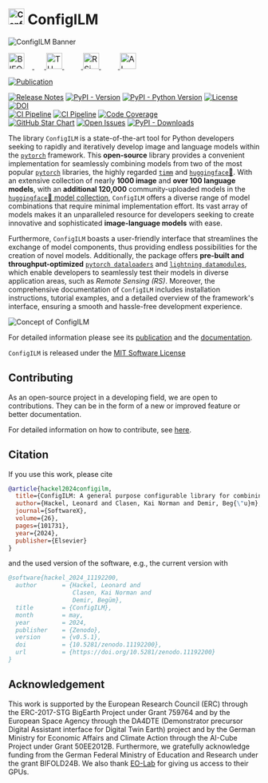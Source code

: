 # <img src="https://raw.githubusercontent.com/wiki/lhackel-tub/ConfigILM/static/imgs/logo_ConfigILM.png" style="font-size: 1rem; height: 2em; width: auto" alt="ConfigILM Logo"/> ConfigILM

![ConfigILM Banner](https://raw.githubusercontent.com/wiki/lhackel-tub/ConfigILM/static/imgs/ConfigILM_v1.png)

<a href="https://bifold.berlin/"><img src="https://raw.githubusercontent.com/wiki/lhackel-tub/ConfigILM/static/imgs/BIFOLD_Logo_farbig.png" style="font-size: 1rem; height: 2em; width: auto; margin-right: 1em" alt="BIFOLD Logo"/>
<img height="2em" hspace="10em"/>
<a href="https://www.tu.berlin/"><img src="https://raw.githubusercontent.com/wiki/lhackel-tub/ConfigILM/static/imgs/tu-berlin-logo-long-red.svg" style="font-size: 1rem; height: 2em; width: auto" alt="TU Berlin Logo"/>
<img height="2em" hspace="17em"/>
<a href="https://rsim.berlin/"><img src="https://raw.githubusercontent.com/wiki/lhackel-tub/ConfigILM/static/imgs/RSiM_Logo_1.png" style="font-size: 1rem; height: 2em; width: auto" alt="RSiM Logo"/>
<img height="2em" hspace="17em"/>
<a href="https://eo-lab.org/de/projects/?id=12443968-ab8d-439b-8794-57d25b260406"><img src="https://raw.githubusercontent.com/wiki/lhackel-tub/ConfigILM/static/imgs/ai-cube-logo.png" style="font-size: 1rem; height: 2em; width: auto" alt="AI-Cube Logo"/>


[![Publication](https://img.shields.io/badge/Publication%20freely%20available%20on-Elsevier/SoftwareX-red.svg)](https://doi.org/10.1016/j.softx.2024.101731)


[![Release Notes](https://img.shields.io/github/release/lhackel-tub/ConfigILM)](https://github.com/lhackel-tub/ConfigILM/releases)
[![PyPI - Version](https://img.shields.io/pypi/v/configilm)](https://pypi.org/project/configilm/)
[![PyPI - Python Version](https://img.shields.io/pypi/pyversions/configilm)](https://pypi.org/project/configilm/)
[![License](https://img.shields.io/badge/License-MIT-blue.svg)](https://opensource.org/licenses/mit-0)
[![DOI](https://zenodo.org/badge/DOI/10.5281/zenodo.11192200.svg)](https://zenodo.org/records/11192200)  
[![CI Pipeline](https://github.com/lhackel-tub/ConfigILM/actions/workflows/run_tests.yml/badge.svg)](https://github.com/lhackel-tub/ConfigILM/actions/workflows/run_tests.yml)
[![CI Pipeline](https://github.com/lhackel-tub/ConfigILM/actions/workflows/build_docu.yml/badge.svg)](https://github.com/lhackel-tub/ConfigILM/actions/workflows/build_docu.yml)
[![Code Coverage](https://img.shields.io/badge/coverage%20-98%25-4c1)](./coverage.report)  
[![GitHub Star Chart](https://img.shields.io/github/stars/lhackel-tub/ConfigILM?style=social)](https://img.shields.io/github/stars/lhackel-tub/ConfigILM?style=social)
[![Open Issues](https://img.shields.io/github/issues-raw/lhackel-tub/ConfigILM)](https://github.com/lhackel-tub/ConfigILM/issues)
[![PyPI - Downloads](https://img.shields.io/pypi/dm/configilm)](https://pypi.org/project/configilm/)


<!-- introduction-start -->
The library `ConfigILM` is a state-of-the-art tool for Python developers seeking to rapidly and
iteratively develop image and language models within the [`pytorch`](https://pytorch.org/) framework.
This **open-source** library provides a convenient implementation for seamlessly combining models
from two of the most popular [`pytorch`](https://pytorch.org/) libraries,
the highly regarded [`timm`](https://github.com/rwightman/pytorch-image-models) and [`huggingface`🤗](https://huggingface.co/).
With an extensive collection of nearly **1000 image** and **over 100 language models**,
with an **additional 120,000** community-uploaded models in the [`huggingface`🤗 model collection](https://huggingface.co/models),
`ConfigILM` offers a diverse range of model combinations that require minimal implementation effort.
Its vast array of models makes it an unparalleled resource for developers seeking to create
innovative and sophisticated **image-language models** with ease.

Furthermore, `ConfigILM` boasts a user-friendly interface that streamlines the exchange of model components,
thus providing endless possibilities for the creation of novel models.
Additionally, the package offers **pre-built and throughput-optimized**
[`pytorch dataloaders`](https://pytorch.org/tutorials/beginner/basics/data_tutorial.html) and
[`lightning datamodules`](https://lightning.ai/docs/pytorch/latest/data/datamodule.html),
which enable developers to seamlessly test their models in diverse application areas, such as *Remote Sensing (RS)*.
Moreover, the comprehensive documentation of `ConfigILM` includes installation instructions,
tutorial examples, and a detailed overview of the framework's interface, ensuring a smooth and hassle-free development experience.

<!-- introduction-end -->

![Concept of ConfigILM](https://raw.githubusercontent.com/wiki/lhackel-tub/ConfigILM/static/imgs/ConfigILM-ILMType.VQA_CLASSIFICATION.png)

For detailed information please see its [publication](https://doi.org/10.1016/j.softx.2024.101731) 
and the [documentation](https://lhackel-tub.github.io/ConfigILM).

`ConfigILM` is released under the [MIT Software License](https://opensource.org/licenses/mit-0)

## Contributing

As an open-source project in a developing field, we are open to contributions.
They can be in the form of a new or improved feature or better documentation.

For detailed information on how to contribute, see [here](.github/CONTRIBUTING.md).


## Citation

<!-- citation-start -->
If you use this work, please cite

```bibtex
@article{hackel2024configilm,
  title={ConfigILM: A general purpose configurable library for combining image and language models for visual question answering},
  author={Hackel, Leonard and Clasen, Kai Norman and Demir, Beg{\"u}m},
  journal={SoftwareX},
  volume={26},
  pages={101731},
  year={2024},
  publisher={Elsevier}
}
```
and the used version of the software, e.g., the current version with
```bibtex
@software{hackel_2024_11192200,
  author       = {Hackel, Leonard and
                  Clasen, Kai Norman and
                  Demir, Begüm},
  title        = {ConfigILM},
  month        = may,
  year         = 2024,
  publisher    = {Zenodo},
  version      = {v0.5.1},
  doi          = {10.5281/zenodo.11192200},
  url          = {https://doi.org/10.5281/zenodo.11192200}
}
```
<!-- citation-end -->

## Acknowledgement
This work is supported by the European Research Council (ERC) through the ERC-2017-STG
BigEarth Project under Grant 759764 and by the European Space Agency through the DA4DTE
(Demonstrator precursor Digital Assistant interface for Digital Twin Earth) project and
by the German Ministry for Economic Affairs and Climate Action through the AI-Cube
Project under Grant 50EE2012B. Furthermore, we gratefully acknowledge funding from the
German Federal Ministry of Education and Research under the grant BIFOLD24B.
We also thank [EO-Lab](https://eo-lab.org/en/) for giving us access to their GPUs.
